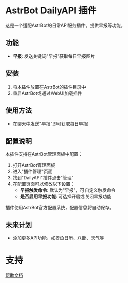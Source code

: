 # AstrBot DailyAPI 插件

这是一个适配AstrBot的日常API服务插件，提供早报等功能。

## 功能

- **早报**: 发送关键词"早报"获取每日早报图片

## 安装

1. 将本插件放置在AstrBot的插件目录中
2. 重启AstrBot或通过WebUI加载插件

## 使用方法

- 在聊天中发送"早报"即可获取每日早报

## 配置说明

本插件支持在AstrBot管理面板中配置：

1. 打开AstrBot管理面板
2. 进入"插件管理"页面
3. 找到"DailyAPI"插件点击"管理"
4. 在配置页面可以修改以下设置：
   - **早报触发命令**: 默认为"早报"，可自定义触发命令
   - **是否启用早报功能**: 可选择开启或关闭早报功能

插件使用AstrBot官方配置系统，配置信息将自动保存。

## 未来计划

- 添加更多API功能，如摸鱼日历、八卦、天气等

# 支持

[帮助文档](https://astrbot.app)
